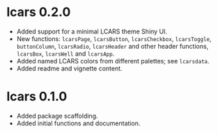 # lcars 0.2.0

* Added support for a minimal LCARS theme Shiny UI.
* New functions: `lcarsPage`, `lcarsButton`, `lcarsCheckbox`, `lcarsToggle`, `buttonColumn`, `lcarsRadio`, `lcarsHeader` and other header functions, `lcarsBox`, `lcarsWell` and `lcarsApp`.
* Added named LCARS colors from different palettes; see `lcarsdata`.
* Added readme and vignette content.

# lcars 0.1.0

* Added package scaffolding.
* Added initial functions and documentation.
